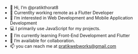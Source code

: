- 👋 Hi, I’m @pratikthorat8
- 📱  Currentlty working remote as a Flutter Developer
- 👀 I’m interested in Web Development and Mobile Application Development
- 💻 I primarily use JavaScript for my projects. 
- 🌱 I’m currently learning Front-End Development and Flutter
- 💞️ I’m available for collaboration.
- 📫 you can reach me at pratikwebworks@gmail.com
